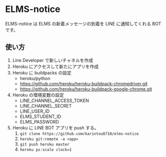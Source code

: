 # ELMS-notice

ELMS-notice は ELMS の新着メッセージの到着を LINE に通知してくれる BOT です。

## 使い方

1. Line Developer で新しいチャネルを作成
2. Heroku にアクセスして新たにアプリを作成
3. Heroku に buildpacks の設定
   - heroku/python
   - https://github.com/heroku/heroku-buildpack-chromedriver.git
   - https://github.com/heroku/heroku-buildpack-google-chrome.git
4. Heroku の環境変数の設定
   - LINE_CHANNEL_ACCESS_TOKEN
   - LINE_CHANNEL_SECRET
   - LINE_USER_ID
   - ELMS_STUDENT_ID
   - ELMS_PASSWORD
5. Heroku に LINE BOT アプリを push する。
   1. `git clone https://github.com/karintou8710/elms-notice`
   2. `heroku git:remote -a <app>`
   3. `git push heroku master`
   4. `heroku ps:scale clock=1`
